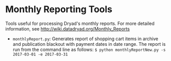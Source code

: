 Monthly Reporting Tools
========================
Tools useful for processing Dryad's monthly reports. For more detailed information, see http://wiki.datadryad.org/Monthly_Reports

- `monthlyReport.py`: Generates report of shopping cart items in archive and publication blackout with payment dates in date range. The report is run from the command line as follows:
`$ python monthlyReportNew.py -s 2017-03-01 -e 2017-03-31`
